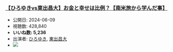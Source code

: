 ### [【ひろゆきvs東出昌大】お金と幸せは比例？【南米旅から学んだ事】](https://www.youtube.com/watch?v=qJ7KsxiwBno)
-   公開日: 2024-06-09
-   視聴数: 428,840
-   **いいね数: 5,236**
-   出演者: [ひろゆき](/rehacq_fan/people/ひろゆき "wikilink"), [東出昌大](/rehacq_fan/people/東出昌大 "wikilink")
- [![](https://img.youtube.com/vi/qJ7KsxiwBno/hqdefault.jpg)](https://www.youtube.com/watch?v=qJ7KsxiwBno)
